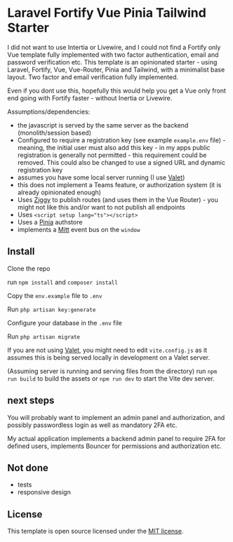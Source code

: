# Laravel Fortify Vue Pinia Tailwind Starter

I did not want to use Intertia or Livewire, and I could not find a Fortify only Vue template fully implemented with two factor authentication, email and password verification etc. This template is an opinionated starter - using Laravel, Fortify, Vue, Vue-Router, Pinia and Tailwind, with a minimalist base layout. Two factor and email verification fully implemented.

Even if you dont use this, hopefully this would help you get a Vue only front end going with Fortify faster - without Inertia or Livewire.

Assumptions/dependencies:

- the javascript is served by the same server as the backend (monolith/session based)
- Configured to require a registration key (see example `example.env` file) - meaning, the initial user must also add this key - in my apps public registration is generally not permitted - this requirement could be removed. This could also be changed to use a signed URL and dynamic registration key
- assumes you have some local server running (I use [Valet](https://laravel.com/docs/10.x/valet))
- this does not implement a Teams feature, or authorization system (it is already opinionated enough)
- Uses [Ziggy](https://github.com/tighten/ziggy) to publish routes (and uses them in the Vue Router) - you might not like this and/or want to not publish all endpoints
- Uses `<script setup lang="ts"></script>`
- Uses a [Pinia](https://pinia.vuejs.org/) authstore
- implements a [Mitt](https://github.com/developit/mitt) event bus on the `window`

## Install

Clone the repo

run `npm install` and `composer install`

Copy the `env.example` file to `.env`

Run `php artisan key:generate`

Configure your database in the `.env` file

Run `php artisan migrate`

If you are not using [Valet](https://laravel.com/docs/10.x/valet), you might need to edit `vite.config.js` as it assumes this is being served locally in development on a Valet server.

(Assuming server is running and serving files from the directory) run `npm run build` to build the assets or `npm run dev` to start the Vite dev server.

## next steps

You will probably want to implement an admin panel and authorization, and possibly passwordless login as well as mandatory 2FA etc.

My actual application implements a backend admin panel to require 2FA for defined users, implements Bouncer for permissions and authorization etc.

## Not done

- tests
- responsive design

## License

This template is open source licensed under the [MIT license](https://opensource.org/licenses/MIT).
